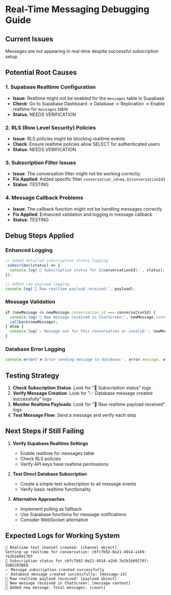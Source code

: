 # Real-Time Messaging Debugging Guide

## Current Issues
Messages are not appearing in real-time despite successful subscription setup.

## Potential Root Causes

### 1. Supabase Realtime Configuration
- **Issue**: Realtime might not be enabled for the `messages` table in Supabase
- **Check**: Go to Supabase Dashboard → Database → Replication → Enable realtime for `messages` table
- **Status**: NEEDS VERIFICATION

### 2. RLS (Row Level Security) Policies
- **Issue**: RLS policies might be blocking realtime events
- **Check**: Ensure realtime policies allow SELECT for authenticated users
- **Status**: NEEDS VERIFICATION

### 3. Subscription Filter Issues
- **Issue**: The conversation filter might not be working correctly
- **Fix Applied**: Added specific filter `conversation_id=eq.${conversationId}`
- **Status**: TESTING

### 4. Message Callback Problems
- **Issue**: The callback function might not be handling messages correctly
- **Fix Applied**: Enhanced validation and logging in message callback
- **Status**: TESTING

## Debug Steps Applied

### Enhanced Logging
```typescript
// Added detailed subscription status logging
.subscribe((status) => {
  console.log(`📡 Subscription status for ${conversationId}:`, status);
});

// Added raw payload logging
console.log('📨 Raw realtime payload received:', payload);
```

### Message Validation
```typescript
if (newMessage && newMessage.conversation_id === conversationId) {
  console.log('📱 New message received in ChatScreen:', newMessage.content);
  callback(newMessage);
} else {
  console.log('⚠️ Message not for this conversation or invalid:', newMessage);
}
```

### Database Error Logging
```typescript
console.error('❌ Error sending message to database:', error.message, error.details);
```

## Testing Strategy

1. **Check Subscription Status**: Look for "📡 Subscription status" logs
2. **Verify Message Creation**: Look for "✅ Database message created successfully" logs  
3. **Monitor Realtime Payloads**: Look for "📨 Raw realtime payload received" logs
4. **Test Message Flow**: Send a message and verify each step

## Next Steps if Still Failing

1. **Verify Supabase Realtime Settings**
   - Enable realtime for messages table
   - Check RLS policies
   - Verify API keys have realtime permissions

2. **Test Direct Database Subscription**
   - Create a simple test subscription to all message events
   - Verify basic realtime functionality

3. **Alternative Approaches**
   - Implement polling as fallback
   - Use Supabase functions for message notifications
   - Consider WebSocket alternative

## Expected Logs for Working System

```
🧪 Realtime test channel created: [channel object]
Setting up realtime for conversation: c6fc7b92-0e21-4914-a1b9-7e2b1669170f
📡 Subscription status for c6fc7b92-0e21-4914-a1b9-7e2b1669170f: SUBSCRIBED
✅ Message subscription created successfully
✅ Database message created successfully: [message-id]
📨 Raw realtime payload received: [payload object]
📱 New message received in ChatScreen: [message content]
📱 Added new message. Total messages: [count]
```
